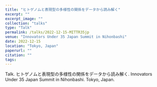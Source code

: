 ```yaml
---
title: "ヒトゲノムと表現型の多様性の関係をデータから読み解く"
excerpt: ""
excerpt_image: ""
collection: "talks"
type: "Talk"
permalink: /talks/2022-12-15-MITTR35jp
venue: "Innovators Under 35 Japan Summit in Nihonbashi"
date: 2022-12-15
location: "Tokyo, Japan"
paperurl: ""
citation: ""
tags:
---
```


Talk. ヒトゲノムと表現型の多様性の関係をデータから読み解く. Innovators Under 35 Japan Summit in Nihonbashi. Tokyo, Japan.

